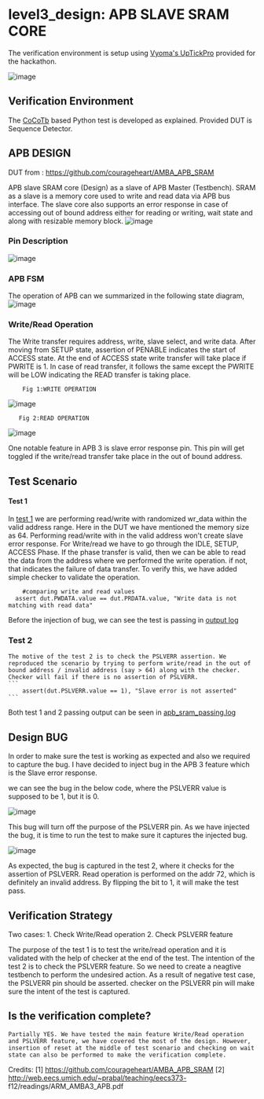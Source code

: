 # level3_design: APB SLAVE SRAM CORE

  The verification environment is setup using [Vyoma's UpTickPro](https://vyomasystems.com) provided for the hackathon.

![image](https://user-images.githubusercontent.com/105109240/182029849-21bec5ef-d39d-4920-bc95-3675c73af68e.png)

## Verification Environment
  The [CoCoTb](https://www.cocotb.org/) based Python test is developed as explained. Provided DUT is Sequence Detector.

## APB DESIGN

DUT from : https://github.com/courageheart/AMBA_APB_SRAM

  APB slave SRAM core (Design) as a slave of APB Master (Testbench). SRAM as a slave is a memory core used to write and read data via APB bus interface. The slave core also supports an error response in case of accessing out of bound address either for reading or writing, wait state and along with resizable memory block.
  ![image](https://user-images.githubusercontent.com/105109240/182030138-101ef0cf-294c-40dd-a44d-4a302adbee3f.png)

### Pin Description 
![image](https://user-images.githubusercontent.com/105109240/182030307-35caf6d2-ac29-4f25-9544-f52bfcbecd73.png)


### APB FSM
  The operation of APB can we summarized in the following state diagram,
  ![image](https://user-images.githubusercontent.com/105109240/182030273-16804dbf-5590-488c-9e51-695c7de4253c.png)

### Write/Read Operation
  The Write transfer requires address, write, slave select, and write data. After moving from SETUP state, assertion of PENABLE indicates the start of ACCESS state. At the end of ACCESS state write transfer will take place if PWRITE is 1. In case of read transfer, it follows the same except the PWRITE will be LOW indicating the READ transfer is taking place.
  
        Fig 1:WRITE OPERATION
  ![image](https://user-images.githubusercontent.com/105109240/182030382-610d2f13-92c1-4335-9630-0815b3f202bf.png)
  
  
       Fig 2:READ OPERATION 
  
  ![image](https://user-images.githubusercontent.com/105109240/182030440-d1424b11-a1fc-4cab-8461-a4a06ff8bf05.png)

One notable feature in APB 3 is slave error response pin. This pin will get toggled if the write/read transfer take place in the out of bound address. 

## Test Scenario
#### Test 1 
  
  In [test 1](https://github.com/vyomasystems-lab/challenges-rpjayaraman/blob/master/level3_design/test_apb_v3_sram.py) we are performing read/write with randomized wr_data within the valid address range. Here in the DUT we have mentioned the memory size as 64. Performing read/write with in the valid address won't create slave error response. 
  For Write/read we have to go through the IDLE, SETUP, ACCESS Phase. If the phase transfer is valid, then we can be able to read the data from the address where we performed the write operation. if not, that indicates the failure of data transfer.  To verify this, we have added simple checker to validate the operation.
  
  ```
      #comparing write and read values
    assert dut.PWDATA.value == dut.PRDATA.value, "Write data is not matching with read data"
  ```
  
  Before the injection of bug, we can see the test is passing in [output log](https://github.com/vyomasystems-lab/challenges-rpjayaraman/blob/master/level3_design/apb_sram_passing.log)
  
  ### Test 2
    The motive of the test 2 is to check the PSLVERR assertion. We reproduced the scenario by trying to perform write/read in the out of bound address / invalid address (say > 64) along with the checker. Checker will fail if there is no assertion of PSLVERR. 
    ```
        assert(dut.PSLVERR.value == 1), "Slave error is not asserted"
    ```
  Both test 1 and 2 passing output can be seen in [apb_sram_passing.log](https://github.com/vyomasystems-lab/challenges-rpjayaraman/blob/master/level3_design/apb_sram_passing.log)
  
  
## Design BUG
  In order to make sure the test is working as expected and also we required to capture the bug. I have decided to inject bug in the APB 3 feature which is the Slave error response.
  
  we can see the bug in the below code, where the PSLVERR value is supposed to be 1, but it is 0.
  
  
 ![image](https://user-images.githubusercontent.com/105109240/182031226-61bd0ad5-bc17-48f4-a217-3b74a0961f84.png)

This bug will turn off the purpose of the PSLVERR pin. As we have injected the bug, it is time to run the test to make sure it captures the injected bug. 

![image](https://user-images.githubusercontent.com/105109240/182031329-eee0ad50-29b4-45bc-91bf-7a34fb9ca025.png)

As expected, the bug is captured in the test 2, where it checks for the assertion of PSLVERR. Read operation is performed on the addr 72, which is definitely an invalid address. By flipping the bit to 1, it will make the test pass.
 
## Verification Strategy

  Two cases:
    1. Check Write/Read operation
    2. Check PSLVERR feature
    
  The purpose of the test 1 is to test the write/read operation and it is validated with the help of checker at the end of the test. 
  The intention of the test 2 is to check the PSLVERR feature. So we need to create a neagtive testbench to perform the undesired action. As a result of negative test case, the PSLVERR pin should be asserted. checker on the PSLVERR pin will make sure the intent of the test is captured.

## Is the verification complete?
    Partially YES. We have tested the main feature Write/Read operation and PSLVERR feature, we have covered the most of the design. However, insertion of reset at the middle of test scenario and checking on wait state can also be performed to make the verification complete.
    
  Credits: 
  [1] https://github.com/courageheart/AMBA_APB_SRAM
  [2] http://web.eecs.umich.edu/~prabal/teaching/eecs373- f12/readings/ARM_AMBA3_APB.pdf

